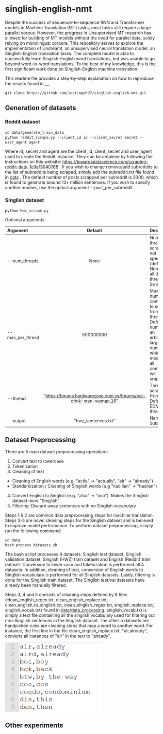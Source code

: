 # singlish-english-nmt
 
 Despite the success of sequence-to-sequence RNN and Transformer models in Machine Translation (MT) tasks, most tasks still require a large parallel corpus. However, the progress in Unsupervised MT research has allowed for building of MT models without the need for parallel data, solely relying on monolingual corpora. This repository serves to explore the implementation of Undreamt, an unsupervised neural translation model, on Singlish-English translation tasks. The complete model is able to successfully learn Singlish-English word translations, but was unable to go beyond word-to-word translations. To the best of my knowledge, this is the first significant work done on Singlish-English machine translation.
 
 This readme file provides a step-by-step explanation on how to reproduce the results found in __. 

```
git clone https://github.com/justinpeh97/singlish-english-nmt.git
```

 ## Generation of datasets
 
 ### Reddit dataset
 
```
cd data/generate_train_data
python reddit_scrape.py --client_id id --client_secret secret --user_agent agent
```

Where id, secret and agent are the client_id, client_secret and user_agent used to create the Reddit instance. They can be obtained by following the instructions on this website: https://towardsdatascience.com/scraping-reddit-data-1c0af3040768 . If you wish to change remove/add subreddits to the list of subreddits being scraped, simply edit the subreddit.txt file found in [data](https://github.com/justinpeh97/singlish-english-nmt/tree/main/data/generate_train_data) . The default number of posts scrapped per subreddit is 3000, which is found to generate around 13+ million sentences. If you wish to specify another number, use the optinal argument --post_per_subreddit .

### Singlish dataset

```
python hwz_scrape.py 
```

Optional arguments: 

| Argument                  | Default       | Description   |	
| :------------------------ |:-------------:| :-------------|
| --num_threads	            |	None   | Number of threads to scrape. If not specified (default = None), then all the threads will be scraped.
| --max_per_thread          | 500000000  | Maximum number of comments to scrape from each thread. Default number is an arbitrarily large number which means that all comments will be sraped. 
| --thread 	                |	"https://forums.hardwarezone.com.sg/forums/eat-drink-man-woman.16" 	| Thread to scrape from. Default is EDMW thread.
| --output 		               | "hwz_sentences.txt"	 | Name of output file. 



## Dataset Preprocessing

There are 5 main dataset preprocessing operations:
1. Convert text to lowercase
2. Tokenization
3. Cleaning of text 
- Cleaning of English words (e.g. "actly" -> "actually", "alr" -> "already")
- Standardization / Cleaning of Singlish words (e.g "hao lian" -> "haolian")
4. Convert English to Singlish (e.g. "also" -> "oso"). Makes the Singlish dataset more "Singlish"
5. Filtering: Discard away sentences with no Singlish vocabulary

Steps 1 & 2 are common data preprocessing steps for machine translation. Steps 3-5 are novel cleaning steps for the Singlish dataset and is believed to improve model performance. To perform dataset preprocessing, simply run the following command:

```
cd data
bash process_datasets.sh
```

The bash script processes 4 datasets: Singlish test dataset, Singlish validation dataset, Singlish (HWZ) train dataset and English (Reddit) train dataset. Conversion to lower case and tokenization is performed all 4 datasets. In addition, cleaning of text, conversion of English words to Singlish vocabulary is performed for all Singlish datasets. Lastly, filtering is done for the Singlish train dataset. The Singlish test/val datasets have already been manually filtered.

Steps 3, 4 and 5 consists of cleaning steps defined by 6 files (clean_english_regex.txt, clean_english_replace.txt, clean_english_to_singlish.txt, clean_singlish_regex.txt, singlish_replace.txt, singlish_vocab.txt) found in [data/data_processing](https://github.com/justinpeh97/singlish-english-nmt/tree/main/data/data_processing). singlish_vocab.txt is simply a text file containing all the singlish vocabulary used for filtering out non-Singlish sentences in the Singlish dataset. The other 5 datasets are handpicked rules are cleaning steps that map a word to another word. For instance, the first line in the file clean_english_replace.txt, "alr,already", converts all instances of "alr" in the text to "already". 

![hey now](https://github.com/justinpeh97/singlish-english-nmt/blob/main/images/convert.PNG?raw=true)



## Other experiments

